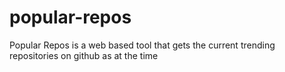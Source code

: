 # popular-repos
Popular Repos is a web based tool that gets the current trending repositories on github as at the time
